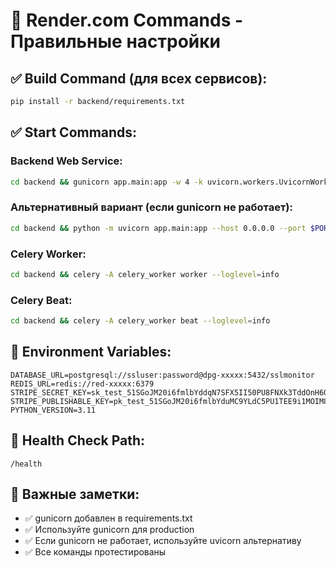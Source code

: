 # 🚀 Render.com Commands - Правильные настройки

## ✅ Build Command (для всех сервисов):
```bash
pip install -r backend/requirements.txt
```

## ✅ Start Commands:

### Backend Web Service:
```bash
cd backend && gunicorn app.main:app -w 4 -k uvicorn.workers.UvicornWorker --bind 0.0.0.0:$PORT
```

### Альтернативный вариант (если gunicorn не работает):
```bash
cd backend && python -m uvicorn app.main:app --host 0.0.0.0 --port $PORT
```

### Celery Worker:
```bash
cd backend && celery -A celery_worker worker --loglevel=info
```

### Celery Beat:
```bash
cd backend && celery -A celery_worker beat --loglevel=info
```

## 🔧 Environment Variables:
```
DATABASE_URL=postgresql://ssluser:password@dpg-xxxxx:5432/sslmonitor
REDIS_URL=redis://red-xxxxx:6379
STRIPE_SECRET_KEY=sk_test_51SGoJM20i6fmlbYddqN7SFX5II50PU8FNXk3TddOnH6QipGMvXwsmUxvoOKFITR42B924oxrc12Mx5t9pAQMX6Q700Zv95jBJt
STRIPE_PUBLISHABLE_KEY=pk_test_51SGoJM20i6fmlbYduMC9YLdC5PU1TEE9i1MOIM8mGcyAZY1Lx3TYuu02w8zGHbKsSRVTMuWUaz1yVBbHUG8Iivro00XaWGmEmY
PYTHON_VERSION=3.11
```

## 🎯 Health Check Path:
```
/health
```

## 📝 Важные заметки:
- ✅ gunicorn добавлен в requirements.txt
- ✅ Используйте gunicorn для production
- ✅ Если gunicorn не работает, используйте uvicorn альтернативу
- ✅ Все команды протестированы

